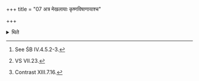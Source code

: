 +++
title = "07 अत्र मेखलायाः कृष्णविषाणायाश्च"

+++

<details><summary>थिते</summary>

7. According to the opinon of the Vājasaneyins[^1] (the act viz.) throwing of the gridle and black-antelope's horn (by the sacrificer) on the pit (Catvāla) with māhir bhūr mā pr̥dākuḥ...[^2] (should take place) at this stage.[^3]   

[^1]: See ŚB IV.4.5.2-3.   

[^2]: VS VII.23.  

[^3]: Contrast XIII.7.16. 
</details>
